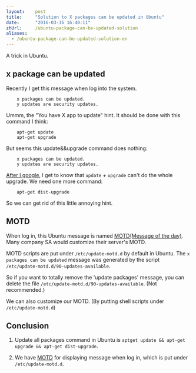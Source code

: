```yaml
---
layout:    post
title:     "Solution to X packages can be updated in Ubuntu"
date:      "2016-03-16 16:40:11"
zhUrl:     /ubuntu-package-can-be-updated-solution
aliases:
  - /ubuntu-package-can-be-updated-solution-en
---
```


A trick in Ubuntu.

<!--MORE-->


## x package can be updated

Recently I get this message when log into the system.

```
    x packages can be updated.
    y updates are security updates.
```

Ummm, the "You have X app to update" hint.
It should be done with this command I think:

```
    apt-get update
    apt-get upgrade
```

But seems this update&&upgrade command does nothing:

```
    x packages can be updated.
    y updates are security updates.
```

[After I google][dist-upgrade],
I get to know that `update` + `upgrade` can't do the whole upgrade.
We need one more command:

```
    apt-get dist-upgrade
```

So we can get rid of this little annoying hint.


## MOTD

When log in, this Ubuntu message is named
[MOTD(Message of the day)][motd].
Many company SA would customize their server's MOTD.

MOTD scripts are put under `/etc/update-motd.d` by default in Ubuntu.
The `x packages can be updated` message was generated by
the script `/etc/update-motd.d/90-updates-available`.

So if you want to totally remove the 'update packages' message,
you can delete the file `/etc/update-motd.d/90-updates-available`.
(Not recommended.)

We can also customize our MOTD.
(By putting shell scripts under `/etc/update-motd.d`)

## Conclusion

1. Update all packages command in Ubuntu is `aptget update && apt-get upgrade && apt-get dist-upgrade`.

2. We have [MOTD][motd] for displaying message when log in, which is put under `/etc/update-motd.d`.

[dist-upgrade]: http://ubuntuforums.org/showthread.php?t=1222909
[motd]: https://en.wikipedia.org/wiki/Motd_(Unix)
